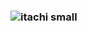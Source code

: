 <h3><img src="https://cdn.discordapp.com/attachments/1272630740772978738/1276694870907555932/itachi_small.png?ex=66ca7641&is=66c924c1&hm=48da0dbc5d9cb1345840709f4c27595b9cadc2556fac53a61e532ac9b6217cfe&" alt="itachi small"></h3>
